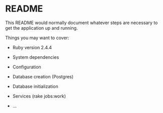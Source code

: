 # README

This README would normally document whatever steps are necessary to get the
application up and running.

Things you may want to cover:

* Ruby version 2.4.4

* System dependencies

* Configuration

* Database creation (Postgres)

* Database initialization

* Services (rake jobs:work)

* ...
